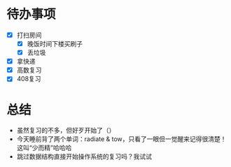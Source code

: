 # 待办事项
- [x] 打扫房间
	- [x] 晚饭时间下楼买刷子 
	- [x] 丢垃圾
- [x] 拿快递
- [x] 高数复习
- [x] 408复习

# 总结
- 虽然复习的不多，但好歹开始了（）
- 今天睡前背了两个单词：radiate & tow，只看了一眼但一觉醒来记得很清楚！这叫“少而精”哈哈哈
- 跳过数据结构直接开始操作系统的复习吗？我试试